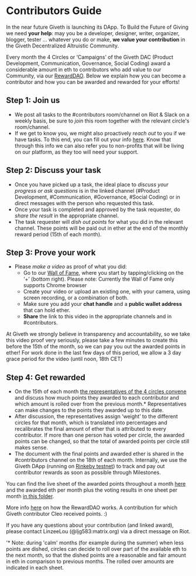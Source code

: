 # Contributors Guide

In the near future Giveth is launching its DApp. To Build the Future of Giving we need **your help**: may you be a developer, designer, writer, organizer, blogger, tester ... whatever you do or make, **we value your contribution** in the Giveth Decentralized Altruistic Community.

Every month the 4 Circles or ‘Campaigns’ of the Giveth DAC (Product Development, Communication, Governance, Social Coding) award a considerable amount in eth to contributors who add value to our Community, via our [RewardDAO](https://medium.com/giveth/how-rewarddao-works-aka-what-are-points-7388f70269a). Below we explain how you can become a contributor and how you can be awarded and rewarded for your efforts! 

## Step 1: Join us

  - We post all tasks to the #contributors room/channel on Riot & Slack on a weekly basis, be sure to *join* this room together with the relevant circle's room/channel.
  - If we get to know you, we might also proactively *reach out* to you if we have tasks. To this end, you can fill out your info [here](http://bit.ly/GivethMaker). Know that through this info we can also refer you to non-profits that will be living on our platform, as they too will need your support.

## Step 2: Discuss your task

  - Once you have picked up a task, the ideal place to *discuss your progress or ask questions* is in the linked channel (#Product Development, #Communication, #Governance, #Social Coding) or in direct messages with the person who requested this task.
  - Once your task is completed and approved by the task requester, do *share the result* in the appropriate channel.
  - The task requester will *dish out points* for what you did in the relevant channel. These points will be paid out in ether at the end of the monthly reward period (15th of each month).

## Step 3: Prove your work

  - Please *make a video* as proof of what you did:
    - Go to our [Wall of Fame](https://fame.giveth.io/), where you start by tapping/clicking on the ‘+’ (bottom right). Please note: Currently the Wall of Fame only supports Chrome browser
    - Create your video or upload an existing one, with your camera, using screen recording, or a combination of both.
    - Make sure you add your **chat handle** and a **public wallet address** that can hold ether.
    - **Share** the link to this video in the appropriate channels and in #contributors.

At Giveth we strongly believe in transparency and accountability, so we take this video proof very seriously, please take a few minutes to create this before the 15th of the month, so we can pay you out the awarded points in ether! For work done in the last few days of this period, we allow a 3 day grace period for the video (until noon, 18th CET)

## Step 4: Get rewarded

  - On the 15th of each month [the representatives of the 4 circles convene](https://medium.com/giveth/how-rewarddao-works-aka-what-are-points-7388f70269a) and discuss how much points they awarded to each contributor and which amount is rolled over from the previous month.* Representatives can make changes to the points they awarded up to this date.
  - After discussion, the representatives assign ‘weight’ to the different circles for that month, which is translated into percentages and recalibrates the final amount of ether that is attributed to every contributor. If more than one person has voted per circle, the awarded points can be changed, so that the total of awarded points per circle still makes sense. 
  - The document with the final points and awarded ether is shared in the #contributors channel on the 18th of each month. Internally, we use the Giveth DApp (running on [Rinkeby testnet](https://medium.com/giveth/tackling-ethereum-scalability-issues-29bd700b5060)) to track and pay out contributor rewards as soon as possible through Milestones. 

You can find the live sheet of the awarded points throughout a month [here](https://docs.google.com/spreadsheets/d/12cblUYuYq4NwZX7JdRo0-NWnrOxlDy-XCbvF3ugzb2c/edit?usp=sharing) and the awarded eth per month plus the voting results in one sheet per month [in this folder](https://drive.google.com/open?id=0B2gzflwFITCBdmYyb1BJcVp5bjg).

More info [here](https://medium.com/giveth/how-rewarddao-works-aka-what-are-points-7388f70269a) on how the RewardDAO works. A contribution for which Giveth contributor Cleo received points. :)

If you have any questions about your contribution (and linked award), please contact LinzeeLou (@ljg583:matrix.org) via a direct message on Riot.

'* Note: during 'calm' months (for example during the summer) when less points are dished, circles can decide to roll over part of the available eth to the next month, so that the dished points are a reasonable and fair amount in eth in comparison to previous months. The rolled over amounts are indicated in each sheet.
